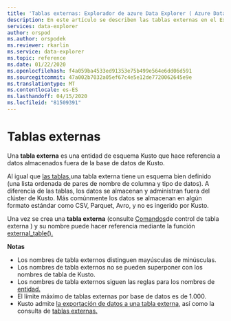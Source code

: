 ```yaml
---
title: 'Tablas externas: Explorador de azure Data Explorer ( Azure Data Explorer) Microsoft Docs'
description: En este artículo se describen las tablas externas en el Explorador de datos de Azure.
services: data-explorer
author: orspod
ms.author: orspodek
ms.reviewer: rkarlin
ms.service: data-explorer
ms.topic: reference
ms.date: 01/22/2020
ms.openlocfilehash: f4a059ba4533ed91353e75b499e564e6dd06d591
ms.sourcegitcommit: 47a002b7032a05ef67c4e5e12de7720062645e9e
ms.translationtype: MT
ms.contentlocale: es-ES
ms.lasthandoff: 04/15/2020
ms.locfileid: "81509391"
---
```

# <a name="external-tables"></a>Tablas externas

Una **tabla externa** es una entidad de esquema Kusto que hace referencia a datos almacenados fuera de la base de datos de Kusto.

Al igual que [las tablas,](tables.md)una tabla externa tiene un esquema bien definido (una lista ordenada de pares de nombre de columna y tipo de datos). A diferencia de las tablas, los datos se almacenan y administran fuera del clúster de Kusto. Más comúnmente los datos se almacenan en algún formato estándar como CSV, Parquet, Avro, y no es ingerido por Kusto.

Una vez se crea una **tabla externa** (consulte [Comandos](../../management/externaltables.md)de control de tabla externa ) y su nombre puede hacer referencia mediante la función [external_table().](../../query/externaltablefunction.md) 

**Notas**

* Los nombres de tabla externos distinguen mayúsculas de minúsculas.
* Los nombres de tabla externos no se pueden superponer con los nombres de tabla de Kusto.
* Los nombres de tabla externos siguen las reglas para los nombres de [entidad.](./entity-names.md)
* El límite máximo de tablas externas por base de datos es de 1.000.
* Kusto admite [la exportación de datos a una tabla externa,](../../management/data-export/export-data-to-an-external-table.md) así como la consulta de [tablas externas.](https://docs.microsoft.com/azure/data-explorer/data-lake-query-data)
